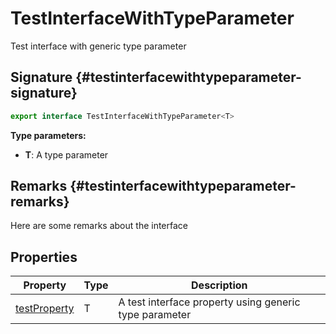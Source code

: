 # TestInterfaceWithTypeParameter

Test interface with generic type parameter

## Signature {#testinterfacewithtypeparameter-signature}

```typescript
export interface TestInterfaceWithTypeParameter<T>
```

<b>Type parameters:</b>

-   <b>T</b>: A type parameter

## Remarks {#testinterfacewithtypeparameter-remarks}

Here are some remarks about the interface

## Properties

| Property                                                                                             | Type | Description                                            |
| ---------------------------------------------------------------------------------------------------- | ---- | ------------------------------------------------------ |
| [testProperty](docs/simple-suite-test/testinterfacewithtypeparameter-testproperty-propertysignature) | T    | A test interface property using generic type parameter |
